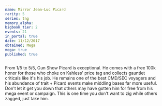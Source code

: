 ```yaml
---
name: Mirror Jean-Luc Picard
rarity: 5
series: tng
memory_alpha:
bigbook_tier: 2
events: 21
in_portal: true
date: 11/12/2017
obtained: Mega
mega: true
published: true
---
```


From 1/5 to 5/5, Gun Show Picard is exceptional. He comes with a free 100k honor for those who choke on Kahless' price tag and collects gauntlet criticals like it's his job. He remains one of the best CMD/SEC voyagers and his abundance of trait + Picard events make middling bases far more useful. Don't let it get you down that others may have gotten him for free from his mega event or campaign. This is one time you don't want to zig while others zagged, just take him.
